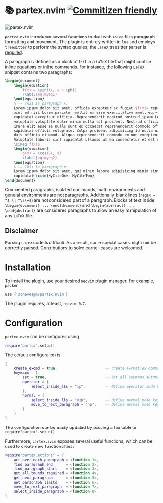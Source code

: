 # 📚 partex.nvim [![Commitizen friendly](https://img.shields.io/badge/commitizen-friendly-brightgreen.svg)](http://commitizen.github.io/cz-cli/)
![partex.nvim](./assets/video.gif)

`partex.nvim` introduces several functions to deal with `LaTeX` files paragraph formatting and
movement. The plugin is entirely written in `lua` and employs `treesitter` to perform the syntax
queries; the `LaTeX` treesitter parser is
[required](https://github.com/nvim-treesitter/nvim-treesitter).

A paragraph is defined as a block of text in a `LaTeX` file that might contain inline equations or
inline commands. For instance, the following `LaTeX` snippet contains two paragraphs:
```latex
\begin{document}
    \begin{equation}
        f(x) = \sin(A\, x + \phi)
        \label{eq:myeq1}
    \end{equation}
    % -- This is paragraph A: 
    Lorem ipsum dolor sit amet, officia excepteur ex fugiat $f(x)$ reprehenderit enim labore culpa
    sint ad nisi Lorem pariatur mollit ex esse exercitation amet, eq.~(\ref{eq:myeq1}). Nisi anim
    cupidatat excepteur officia. Reprehenderit nostrud nostrud ipsum Lorem est aliquip amet
    voluptate voluptate dolor minim nulla est proident. Nostrud officia pariatur ut officia. Sit
    irure elit esse ea nulla sunt ex occaecat reprehenderit commodo officia dolor Lorem duis laboris
    cupidatat officia voluptate. Culpa proident adipisicing id nulla nisi laboris ex in Lorem sunt
    duis officia eiusmod. Aliqua reprehenderit commodo ex non excepteur duis sunt velit enim.
    Voluptate laboris sint cupidatat ullamco ut ea consectetur et est culpa et culpa duis, $g(x)
    \simeq f(x)$
    \begin{equation}
        g(x) = \cos(B\, x)
        \label{eq:myeq2}
    \end{equation}
    % -- This is paragraph B:
    Lorem ipsum dolor sit amet, qui minim labore adipisicing minim sint cillum sint consectetur
    cupidatat~\cite{MyCiteOne, MyCiteTwo}
\end{document}
```
Commented paragraphs, isolated commands, math environments and general environments are not
paragraphs. Additionally, blank lines (`regex = ^$ \| ^\s\+$`) are not considered part of a
paragraph. Blocks of text inside `\begin{document} ... \end{document}` and `\begin{abstract} ...
\end{abstract}` are considered paragraphs to allow an easy manipulation of any `LaTeX` file.

## Disclaimer
Parsing `LaTeX` code is difficult. As a result, some special cases might not be correctly parsed.
Contributions to solve corner-cases are welcomed.

# Installation
To install the plugin, use your desired `neovim` plugin manager. For example, `packer`
```lua
use {'schavesgm/partex.nvim'}
```
The plugin requires, at least, `neovim 0.7`.

# Configuration
`partex.nvim` can be configured using
```lua
require"partex".setup()
```

The default configuration is
```lua
{
    create_excmd = true,                      -- Create FormatTex command
    keymaps = {
        set = true,                           -- Set all keymaps automatically
        operator = {
            select_inside_lhs = "ip",         -- Define operator mode keybind "ip" 
        },
        normal = {
            select_inside_lhs = "vip",        -- Define normal mode keybind "vip"
            move_to_next_paragraph = "np",    -- Define normal mode keybind "np"
        }
    }
}
```
The configuration can be easily updated by passing a `lua` table to `require"partex".setup()`

Furthermore, `partex.nvim` exposes several useful functions, which can be used to create new
functionalities:
```lua
require"partex.actions" = {
    act_over_each_paragraph = <function 1>,                                                                                                                                               
    find_paragraph_end      = <function 2>,                                                                                                                                                    
    find_paragraph_start    = <function 3>,                                                                                                                                                  
    get_all_bounds_required = <function 4>,                                                                                                                                               
    get_next_paragraph      = <function 5>,                                                                                                                                                    
    get_paragraph_limits    = <function 6>,                                                                                                                                                  
    move_to_next_paragraph  = <function 7>,                                                                                                                                                
    select_inside_paragraph = <function 8>                                                                                                                                                
}
```
